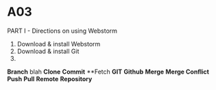 # A03
PART I - Directions on using Webstorm
  1. Download & install Webstorm
  2. Download & install Git
  3. 




**Branch**  blah
**Clone**
**Commit**
**Fetch
**GIT**
**Github**
**Merge**
**Merge Conflict**
**Push**
**Pull**
**Remote**
**Repository**
